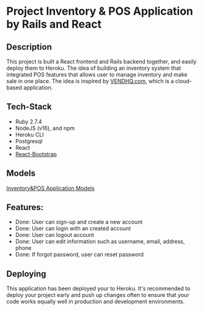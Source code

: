 # Project Inventory & POS Application by Rails and React

## Description

This project is built a React frontend and Rails
backend together, and easily deploy them to Heroku.
The idea of building an inventory system that integrated POS features that allows user to manage inventory and make sale in one place.
The idea is inspired by [VENDHQ.com](https://www.vendhq.com/), which is a cloud-based application.

## Tech-Stack

- Ruby 2.7.4
- NodeJS (v16), and npm
- Heroku CLI
- Postgresql
- React
- [React-Bootstrap](https://react-bootstrap.netlify.app/)

## Models
[Inventory&POS Application Models](https://dbdiagram.io/d/6220cc6854f9ad109a53a3a3)

## Features:

- Done: User can sign-up and create a new account
- Done: User can login with an created account
- Done: User can logout account
- Done: User can edit information such as username, email, address, phone
- Done: If forgot password, user can reset password

## Deploying

This application has been deployed your to Heroku. 
It's recommended to deploy your project early and push up
changes often to ensure that your code works equally well in production and
development environments.